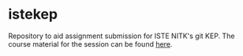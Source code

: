 # istekep
Repository to aid assignment submission for ISTE NITK's git KEP.
The course material for the session can be found [here](https://drive.google.com/open?id=1p4A8HzCOD2TwuHhzYm4oy_Arq086HQum).
